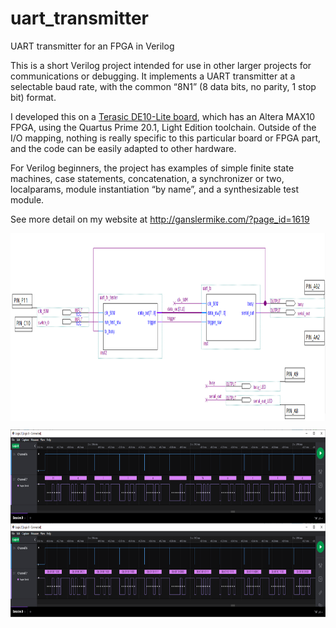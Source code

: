# uart_transmitter
UART transmitter for an FPGA in Verilog

This is a short Verilog project intended for use in other larger projects for communications or debugging. It implements a UART transmitter at a selectable baud rate, with the common “8N1” (8 data bits, no parity, 1 stop bit) format.

I developed this on a [Terasic DE10-Lite board](https://www.terasic.com.tw/cgi-bin/page/archive.pl?Language=English&No=1021), which has an Altera MAX10 FPGA, using the Quartus Prime 20.1, Light Edition toolchain. Outside of the I/O mapping, nothing is really specific to this particular board or FPGA part, and the code can be easily adapted to other hardware.

For Verilog beginners, the project has examples of simple finite state machines, case statements, concatenation, a synchronizer or two, localparams, module instantiation “by name”, and a synthesizable test module.

See more detail on my website at http://ganslermike.com/?page_id=1619

<p align="center">
   <img src="images/uart tx top level entity schematic.PNG" height="300" align="center">
</p>

<p align="center">
   <img src="images/uart tx logic analyzer full message (ascii and bin).png" height="300" align="center">
</p>
        
